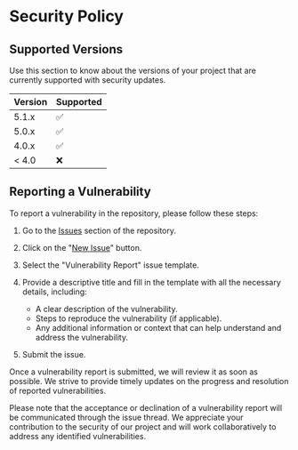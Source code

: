 # Security Policy

## Supported Versions

Use this section to know about the versions of your project that are currently supported with security updates.

| Version | Supported          |
| ------- | ------------------ |
| 5.1.x   | :white_check_mark: |
| 5.0.x   | :white_check_mark: |
| 4.0.x   | :white_check_mark: |
| < 4.0   | :x:                |

## Reporting a Vulnerability

To report a vulnerability in the repository, please follow these steps:

1. Go to the [Issues](https://github.com/portfolio/repository/issues) section of the repository.

2. Click on the "[New Issue](https://github.com/ion-mocanu/portfolio/issues/new)" button.

3. Select the "Vulnerability Report" issue template.

4. Provide a descriptive title and fill in the template with all the necessary details, including:

    - A clear description of the vulnerability.
    - Steps to reproduce the vulnerability (if applicable).
    - Any additional information or context that can help understand and address the vulnerability.

5. Submit the issue.

Once a vulnerability report is submitted, we will review it as soon as possible. We strive to provide timely updates on the progress and resolution of reported vulnerabilities.

Please note that the acceptance or declination of a vulnerability report will be communicated through the issue thread. We appreciate your contribution to the security of our project and will work collaboratively to address any identified vulnerabilities.
